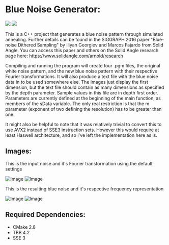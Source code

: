 # Blue Noise Generator:

![](https://github.com/joshbainbridge/blue-noise-generator/workflows/Test/badge.svg)
![](https://github.com/joshbainbridge/blue-noise-generator/workflows/Push/badge.svg)

This is a C++ project that generates a blue noise pattern through simulated annealing. Further details can be found in the SIGGRAPH 2016 paper "Blue-noise Dithered Sampling" by Iliyan Georgiev and Marcos Fajardo from Solid Angle. You can access this paper and others on the Solid Angle research page here: https://www.solidangle.com/arnold/research

Compiling and running the program will create four .pgm files, the original white noise pattern, and the new blue noise pattern with their respective Fourier transformations. It will also produce a text file with the blue noise data in to be used somewhere else. The images just display the first dimension, but the text file should contain as many dimensions as specified by the depth parameter. Sample values in this file are in depth first order. Parameters are currently defined at the beginning of the main function, as members of the sData variable. The only real restriction is that the m parameter (exponent of two defining the resolution) has to be greater than one.

It might also be helpful to note that it was relatively trivial to convert this to use AVX2 instead of SSE3 instruction sets. However this would require at least Haswell architecture, and so I've left the implementation here as is.

## Images:

This is the input noise and it's Fourier transformation using the default settings

![Image](../readme-pictures/outputWhiteNoise.png?raw=true) ![Image](../readme-pictures/fourierWhiteNoise.png?raw=true)

This is the resulting blue noise and it's respective frequency representation

![Image](../readme-pictures/outputBlueNoise.png?raw=true) ![Image](../readme-pictures/fourierBlueNoise.png?raw=true)

## Required Dependencies:

* CMake 2.8
* TBB 4.2
* SSE 3
